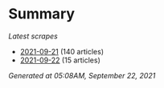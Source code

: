# Summary
*Latest scrapes*
* [2021-09-21](https://github.com/nuuuwan/news_lk/blob/data/news_lk.2021-09-21.json) (140 articles)
* [2021-09-22](https://github.com/nuuuwan/news_lk/blob/data/news_lk.2021-09-22.json) (15 articles)

*Generated at 05:08AM, September 22, 2021*